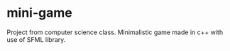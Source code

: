 # mini-game
Project from computer science class. Minimalistic game made in c++ with use of SFML library.
